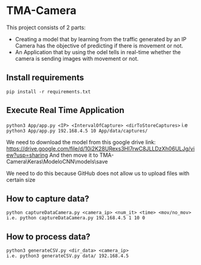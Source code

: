 # TMA-Camera
This project consists of 2 parts:
  - Creating a model that by learning from the  traffic generated by an IP Camera has the objective of predicting if there is movement or not.
  - An Application that by using the odel tells in real-time whether the camera is sending images with movement or not.

## Install requirements
```pip install -r requirements.txt```

## Execute Real Time Application
```python3 App/app.py <IP> <IntervalOfCapture> <dirToStoreCaptures>```
i.e ```python3 App/app.py 192.168.4.5 10 App/data/captures/```

We need to download the model from this google drive link: https://drive.google.com/file/d/10i2K28URexs3HI7rwC8JLLDzXh06ULJg/view?usp=sharing And then move it to TMA-Camera\Keras\ModeloCNN\models\save

We need to do this because GitHub does not allow us to upload files with certain size

## How to capture data?
```
python captureDataCamera.py <camera_ip> <num_it> <time> <mov/no_mov>
i.e. python captureDataCamera.py 192.168.4.5 1 10 0
```

## How to process data?
```
python3 generateCSV.py <dir_data> <camera_ip>
i.e. python3 generateCSV.py data/ 192.168.4.5
```




